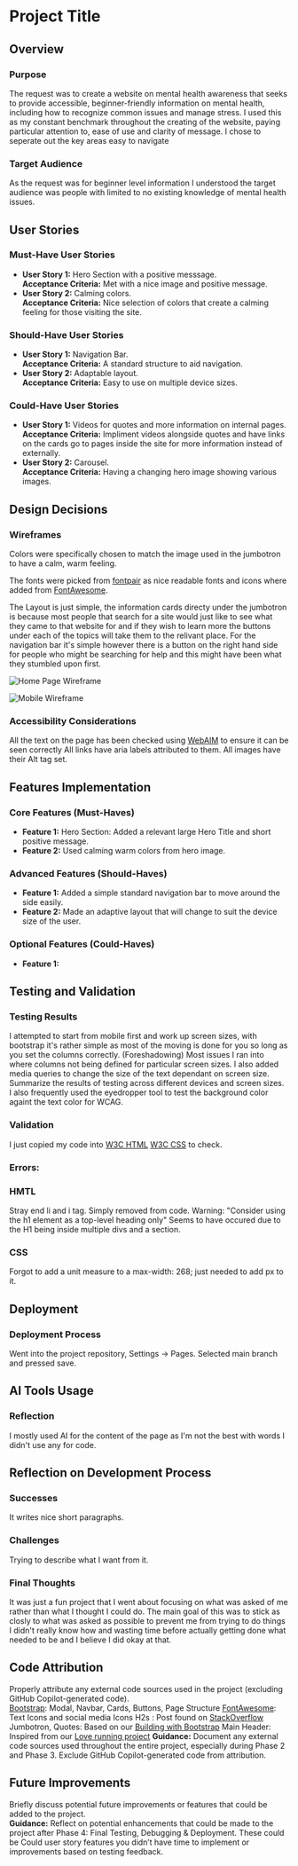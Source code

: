 # Project Title

## Overview

### Purpose
The request was to create a website on mental health awareness that seeks to provide accessible, beginner-friendly information on mental health, including how to recognize common issues and manage stress.
I used this as my constant benchmark throughout the creating of the website, paying particular attention to, ease of use and clarity of message. 
I chose to seperate out the key areas easy to navigate

### Target Audience
As the request was for beginner level information I understood the target audience was people with limited to no existing knowledge of mental health issues.

## User Stories

### Must-Have User Stories
- **User Story 1:** Hero Section with a positive messsage.  
  **Acceptance Criteria:** Met with a nice image and positive message.
- **User Story 2:** Calming colors.  
  **Acceptance Criteria:** Nice selection of colors that create a calming feeling for those visiting the site.

### Should-Have User Stories
- **User Story 1:** Navigation Bar.  
  **Acceptance Criteria:** A standard structure to aid navigation.
- **User Story 2:** Adaptable layout.  
  **Acceptance Criteria:** Easy to use on multiple device sizes.


### Could-Have User Stories
- **User Story 1:** Videos for quotes and more information on internal pages.  
  **Acceptance Criteria:** Impliment videos alongside quotes and have links on the cards go to pages inside the site for more information instead of externally.
- **User Story 2:** Carousel.  
  **Acceptance Criteria:** Having a changing hero image showing various images.


## Design Decisions

### Wireframes
Colors were specifically chosen to match the image used in the jumbotron to have a calm, warm feeling.

The fonts were picked from [fontpair](https://www.fontpair.co/all) as nice readable fonts and icons where added from [FontAwesome](https://fontawesome.com/).

The Layout is just simple, the information cards directy under the jumbotron is because most people that search for a site would just like to see what they came to that website for and if they wish to learn more the buttons under each of the topics will take them to the relivant place. 
For the navigation bar it's simple however there is a button on the right hand side for people who might be searching for help and this might have been what they stumbled upon first.


![Home Page Wireframe](assets/images/Screenshot%202024-10-22%20113116.png)

![Mobile Wireframe](assets/images/Screenshot%202024-10-22%20122324.png)

### Accessibility Considerations
All the text on the page has been checked using [WebAIM](https://webaim.org/resources/contrastchecker/) to ensure it can be seen correctly
All links have aria labels attributed to them.
All images have their Alt tag set.

## Features Implementation

### Core Features (Must-Haves)
- **Feature 1:** Hero Section: Added a relevant large Hero Title and short positive message.
- **Feature 2:** Used calming warm colors from hero image.

### Advanced Features (Should-Haves)
- **Feature 1:** Added a simple standard navigation bar to move around the side easily.
- **Feature 2:** Made an adaptive layout that will change to suit the device size of the user.

### Optional Features (Could-Haves)
- **Feature 1:** 


## Testing and Validation

### Testing Results
I attempted to start from mobile first and work up screen sizes, with bootstrap it's rather simple as most of the moving is done for you so long as you set the columns correctly. (Foreshadowing)
Most issues I ran into where columns not being defined for particular screen sizes.
I also added media queries to change the size of the text dependant on screen size. 
Summarize the results of testing across different devices and screen sizes.  
I also frequently used the eyedropper tool to test the background color againt the text color for WCAG.

### Validation
I just copied my code into [W3C HTML](https://validator.w3.org/) [W3C CSS](https://jigsaw.w3.org/css-validator/) to check.

### Errors:

### HMTL
Stray end li and i tag. Simply removed from code.
Warning: "Consider using the h1 element as a top-level heading only" Seems to have occured due to the H1 being inside multiple divs and a section.

### CSS

Forgot to add a unit measure to a max-width: 268; just needed to add px to it.

## Deployment

### Deployment Process
Went into the project repository, Settings -> Pages.
Selected main branch and pressed save.

## AI Tools Usage

### Reflection
I mostly used AI for the content of the page as I'm not the best with words I didn't use any for code.

## Reflection on Development Process

### Successes
It writes nice short paragraphs.

### Challenges
Trying to describe what I want from it.

### Final Thoughts
It was just a fun project that I went about focusing on what was asked of me rather than what I thought I could do.
The main goal of this was to stick as closly to what was asked as possible to prevent me from trying to do things I didn't really know how and wasting time before actually getting done what needed to be and I believe I did okay at that.

## Code Attribution
Properly attribute any external code sources used in the project (excluding GitHub Copilot-generated code).  
  [Bootstrap](https://getbootstrap.com/docs/5.3/getting-started/introduction/font): Modal, Navbar, Cards, Buttons, Page Structure
  [FontAwesome](https://fontawesome.com/): Text Icons and social media Icons
  H2s : Post found on [StackOverflow](https://stackoverflow.com/questions/55233092/css-pseudo-element-underline-on-centered-header)
  Jumbotron, Quotes: Based on our [Building with Bootstrap](https://github.com/Code-Institute-Solutions/BootstrappingYourNextBigIdea-BS4/tree/master/04-BeyondBootstrap/03-cleaning_up_our_content)
  Main Header: Inspired from our [Love running project](https://github.com/Code-Institute-Solutions/love-running-v3/tree/main/8.1-testing-and-validation)
**Guidance:** Document any external code sources used throughout the entire project, especially during Phase 2 and Phase 3. Exclude GitHub Copilot-generated code from attribution.

## Future Improvements
Briefly discuss potential future improvements or features that could be added to the project.  
**Guidance:** Reflect on potential enhancements that could be made to the project after Phase 4: Final Testing, Debugging & Deployment. These could be Could user story features you didn’t have time to implement or improvements based on testing feedback.